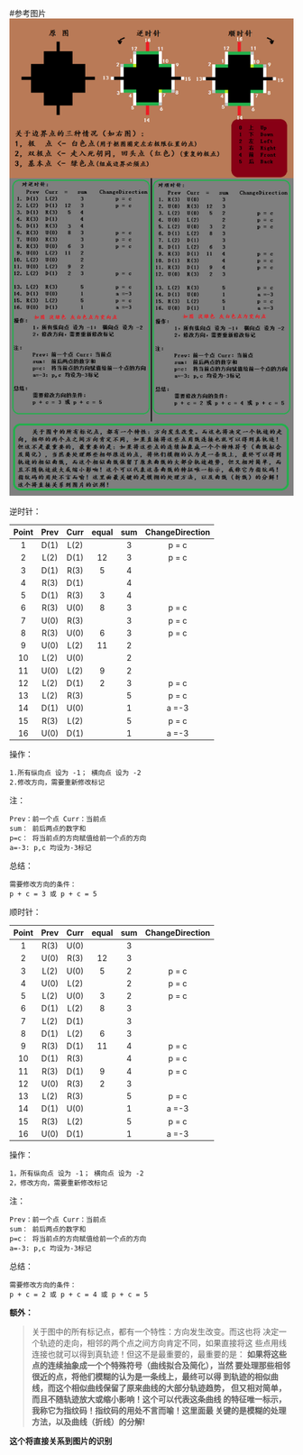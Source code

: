 #参考图片
![Edge.png](./Edge.png)

逆时针：

Point |Prev  |Curr  |equal |sum     |ChangeDirection
:----:|:----:|:----:|:----:|:------:|:---------------:
 1    |D(1)  |L(2)  |      |3       |p = c
 2    |L(2)  |D(1)  |12    |3       |p = c
 3    |D(1)  |R(3)  |5     |4       |
 4    |R(3)  |D(1)  |      |4       |
 5    |D(1)  |R(3)  |3     |4       |
 6    |R(3)  |U(0)  |8     |3       |p = c
 7    |U(0)  |R(3)  |      |3       |p = c
 8    |R(3)  |U(0)  |6     |3       |p = c
 9    |U(0)  |L(2)  |11    |2       |
10    |L(2)  |U(0)  |      |2       |
11    |U(0)  |L(2)  |9     |2       |
12    |L(2)  |D(1)  |2     |3       |p = c
13    |L(2)  |R(3)  |      |5       |p = c
14    |D(1)  |U(0)  |      |1       |a =-3
15    |R(3)  |L(2)  |      |5       |p = c
16    |U(0)  |D(1)  |      |1       |a =-3

操作：

    1.所有纵向点 设为 -1； 横向点 设为 -2
    2.修改方向，需要重新修改标记

注：

	Prev：前一个点 Curr：当前点
	sum： 前后两点的数字和
	p=c： 将当前点的方向赋值给前一个点的方向
	a=-3: p,c 均设为-3标记 

总结：

	需要修改方向的条件：
	p + c = 3 或 p + c = 5
	
	
	
顺时针：

Point |Prev  |Curr  |equal |sum     |ChangeDirection
:----:|:----:|:----:|:----:|:------:|:---------------:
 1    |R(3)  |U(0)  |      |3       |
 2    |U(0)  |R(3)  |12    |3       |
 3    |L(2)  |U(0)  |5     |2       |p = c
 4    |U(0)  |L(2)  |      |2       |p = c
 5    |L(2)  |U(0)  |3     |2       |p = c
 6    |D(1)  |L(2)  |8     |3       |
 7    |L(2)  |D(1)  |      |3       |
 8    |D(1)  |L(2)  |6     |3       |  
 9    |R(3)  |D(1)  |11    |4       |p = c
10    |D(1)  |R(3)  |      |4       |p = c
11    |R(3)  |D(1)  |9     |4       |p = c
12    |U(0)  |R(3)  |2     |3       |  
13    |L(2)  |R(3)  |      |5       |p = c
14    |D(1)  |U(0)  |      |1       |a =-3
15    |R(3)  |L(2)  |      |5       |p = c
16    |U(0)  |D(1)  |      |1       |a =-3

操作：

	1，所有纵向点 设为 -1； 横向点 设为 -2
	2，修改方向，需要重新修改标记

注：

	Prev：前一个点 Curr：当前点
	sum： 前后两点的数字和
	p=c： 将当前点的方向赋值给前一个点的方向
	a=-3: p,c 均设为-3标记 

总结：

	需要修改方向的条件：
	p + c = 2 或 p + c = 4 或 p + c = 5

**额外：**

>关于图中的所有标记点，都有一个特性：方向发生改变。而这也将
决定一个轨迹的走向，相邻的两个点之间方向肯定不同，如果直接将这
些点用线连接也就可以得到真轨迹！但这不是最重要的，最重要的是：
**如果将这些点的连续抽象成一个个特殊符号（曲线拟合及简化），当然
要处理那些相邻很近的点，将他们模糊的认为是一条线上，最终可以得
到轨迹的相似曲线，而这个相似曲线保留了原来曲线的大部分轨迹趋势，
但又相对简单，而且不随轨迹放大或缩小影响！这个可以代表这条曲线
的特征唯一标示，我称它为指纹码！指纹码的用处不言而喻！这里面最
关键的是模糊的处理方法，以及曲线（折线）的分解!**

**这个将直接关系到图片的识别**

